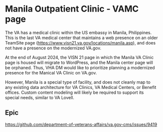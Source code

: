 # Manila Outpatient Clinic - VAMC page

The VA has a medical clinic within the US embassy in Manila, Philippines. This is the last VA medical center that maintains a web presence on an older TeamSite page (https://www.visn21.va.gov/locations/manila.asp), and does not have a presence on the modernized VA.gov. 

At the end of August 2024, the VISN 21 page in which the Manila VA Clinic page is housed will migrate to WordPress, and the Manila center page will be orphaned. 
Thus, VHA DM would like to prioritize planning a modernized presence for the Manical VA Clinic on VA.gov. 

However, Manila is a special type of facility, and does not cleanly map to any existing data architecture for VA Clinics, VA Medical Centers, or Benefit offices. Custom content modeling will likely be required to support its special needs, similar to VA Lovell. 



## Epic
https://github.com/department-of-veterans-affairs/va.gov-cms/issues/9419
